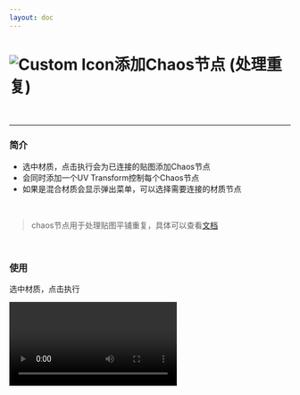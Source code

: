 ```yaml
---
layout: doc
---
```

# <span class="h1-icon"><img src="/img/OC-AddChaos.webp" alt="Custom Icon"></span>添加Chaos节点 (处理重复)

<br/>

---

### 简介

- 选中材质，点击执行会为已连接的贴图添加Chaos节点
- 会同时添加一个UV Transform控制每个Chaos节点
- 如果是混合材质会显示弹出菜单，可以选择需要连接的材质节点

<br/>

> chaos节点用于处理贴图平铺重复，具体可以查看[文档](https://docs.otoy.com/cinema4d/ChaosTexture.html)


<br/>

### 使用
选中材质，点击执行
<br/>

<video controls>
  <source src="/img/oc-mattool-addchaos.webm" type="video/webm">
</video>

<br/>
<br/>